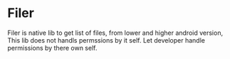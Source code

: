 # Filer
 Filer is native lib to get list of files, from lower and higher android version, This lib does not handls permssions by it self. Let developer handle permissions by there own self.
